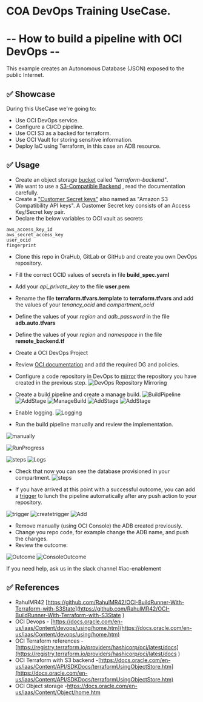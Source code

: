 # COA DevOps Training UseCase. 
# -- How to build a pipeline with OCI DevOps --

This example creates an Autonomous Database (JSON) exposed to the public Internet.

## ✅ Showcase

During this UseCase we're going to:

* Use OCI DevOps service.
* Configure a CI/CD pipeline.
* Use OCI S3 as a backed for terraform.
* Use OCI Vault for storing sensitive information.
* Deploy IaC using Terraform, in this case an ADB resource.

## ✅ Usage

* Create an object storage [bucket](https://docs.oracle.com/en-us/iaas/Content/API/SDKDocs/terraformUsingObjectStore.htm) called *"terraform-backend"*.
* We want to use a [S3-Compatible Backend](https://docs.oracle.com/en-us/iaas/Content/API/SDKDocs/terraformUsingObjectStore.htm) , read the documentation carefully.
* Create a ["Customer Secret keys"](https://docs.oracle.com/en-us/iaas/Content/Identity/Tasks/managingcredentials.htm#To4) also named as "Amazon S3 Compatibility API keys". A Customer Secret key consists of an Access Key/Secret key pair. 
* Declare the below variables to OCI vault as secrets

````
aws_access_key_id 
aws_secret_access_key 
user_ocid
fingerprint
````

* Clone this repo in OraHub, GitLab or GitHub and create you own DevOps repository.
* Fill the correct OCID values of secrets in file **build_spec.yaml**
* Add your *api_private_key* to the file **user.pem**
* Rename the file **terraform.tfvars.template** to **terraform.tfvars** and add the values of your *tenancy_ocid* and *compartment_ocid*
* Define the values of your *region* and *adb_password* in the file **adb.auto.tfvars**
* Define the values of your *region* and *namespace* in the file **remote_backend.tf**
* Create a OCI DevOps Project
* Review [OCI documentation](https://docs.public.oneportal.content.oci.oraclecloud.com/en-us/iaas/Content/devops/using/devops_iampolicies.htm ) and add the required DG and policies. 

* Configure a code repository in DevOps to [mirror](https://docs.oracle.com/en-us/iaas/Content/devops/using/mirror_repo.htm ) the repository you have created in the previous step.
![DevOps Repository Mirroring](images/repository.png)

* Create a build pipeline and create a manage build.
![BuildPipeline](images/BuildPipeline.png)
![AddStage](images/AddStage.png)
![ManageBuild](images/ManagedBuild.png)
![AddStage](images/AddStage1.png)
![AddStage](images/PrimaryCode.png)

* Enable logging.
![Logging](images/Logging.png)

* Run the build pipeline manually and review the implementation.

![manually](images/manually.png)

![RunProgress](images/RunProgress.png)

![steps](images/steps.png)
![Logs](images/Logs.png)

* Check that now you can see the database provisioned in your compartment.
![steps](images/console.png)

* If you have arrived at this point with a successful outcome, you can add a [trigger](https://docs.oracle.com/en-us/iaas/Content/devops/using/trigger_build.htm#trigger_build) to lunch the pipeline automatically after any push action to your repository.

![trigger](images/trigger.png)
![createtrigger](images/createTrigger.png)
![Add](images/addaction.png)

* Remove manually (using OCI Console) the ADB created previously.
* Change you repo code, for example change the ADB name, and push the changes.
* Review the outcome:

![Outcome](images/Outcome.png)
![ConsoleOutcome](images/ConsoleOutcome.png)

If you need help, ask us in the slack channel #iac-enablement

## ✅ References

* RahulMR42 [https://github.com/RahulMR42/OCI-BuildRunner-With-Terraform-with-S3State](https://github.com/RahulMR42/OCI-BuildRunner-With-Terraform-with-S3State ) 
* OCI Devops -  [https://docs.oracle.com/en-us/iaas/Content/devops/using/home.htm](https://docs.oracle.com/en-us/iaas/Content/devops/using/home.htm) 
* OCI Terraform references - [https://registry.terraform.io/providers/hashicorp/oci/latest/docs](https://registry.terraform.io/providers/hashicorp/oci/latest/docs ) 
* OCI Terraform with S3 backend -[https://docs.oracle.com/en-us/iaas/Content/API/SDKDocs/terraformUsingObjectStore.htm](https://docs.oracle.com/en-us/iaas/Content/API/SDKDocs/terraformUsingObjectStore.htm)
* OCI Object storage -[https://docs.oracle.com/en-us/iaas/Content/Object/home.htm ](https://docs.oracle.com/en-us/iaas/Content/Object/home.htm )
